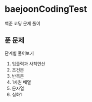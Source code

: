 # baejoonCodingTest
백준 코딩 문제 풀이
## 푼 문제
단계별 풀어보기
1) 입출력과 사칙연산
2) 조건문
3) 반복문
4) 1차원 배열
5) 문자열
6) 심화1
